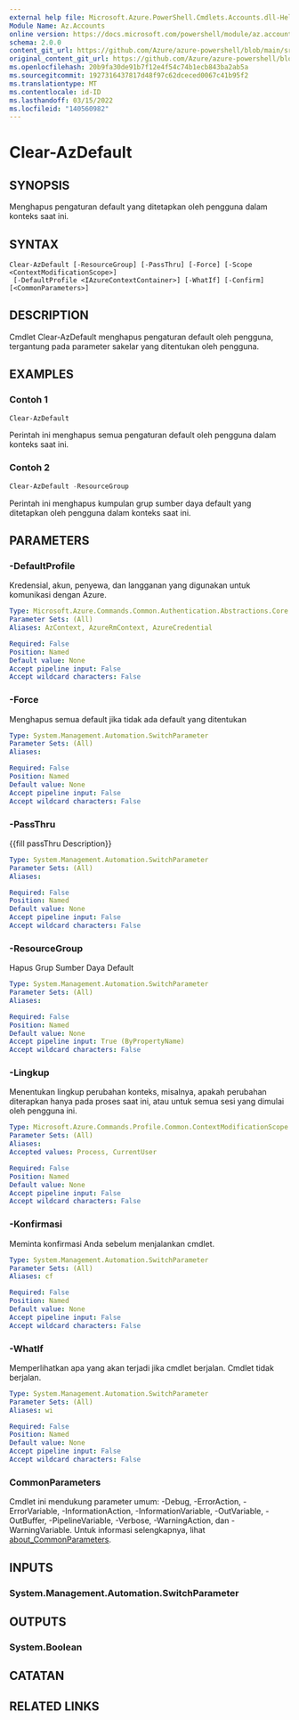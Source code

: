 ```yaml
---
external help file: Microsoft.Azure.PowerShell.Cmdlets.Accounts.dll-Help.xml
Module Name: Az.Accounts
online version: https://docs.microsoft.com/powershell/module/az.accounts/clear-azdefault
schema: 2.0.0
content_git_url: https://github.com/Azure/azure-powershell/blob/main/src/Accounts/Accounts/help/Clear-AzDefault.md
original_content_git_url: https://github.com/Azure/azure-powershell/blob/main/src/Accounts/Accounts/help/Clear-AzDefault.md
ms.openlocfilehash: 20b9fa30de91b7f12e4f54c74b1ecb843ba2ab5a
ms.sourcegitcommit: 1927316437817d48f97c62dceced0067c41b95f2
ms.translationtype: MT
ms.contentlocale: id-ID
ms.lasthandoff: 03/15/2022
ms.locfileid: "140560982"
---
```

# Clear-AzDefault

## SYNOPSIS
Menghapus pengaturan default yang ditetapkan oleh pengguna dalam konteks saat ini.

## SYNTAX

```
Clear-AzDefault [-ResourceGroup] [-PassThru] [-Force] [-Scope <ContextModificationScope>]
 [-DefaultProfile <IAzureContextContainer>] [-WhatIf] [-Confirm] [<CommonParameters>]
```

## DESCRIPTION
Cmdlet Clear-AzDefault menghapus pengaturan default oleh pengguna, tergantung pada parameter sakelar yang ditentukan oleh pengguna.

## EXAMPLES

### Contoh 1
```powershell
Clear-AzDefault
```

Perintah ini menghapus semua pengaturan default oleh pengguna dalam konteks saat ini.

### Contoh 2
```powershell
Clear-AzDefault -ResourceGroup
```

Perintah ini menghapus kumpulan grup sumber daya default yang ditetapkan oleh pengguna dalam konteks saat ini.

## PARAMETERS

### -DefaultProfile
Kredensial, akun, penyewa, dan langganan yang digunakan untuk komunikasi dengan Azure.

```yaml
Type: Microsoft.Azure.Commands.Common.Authentication.Abstractions.Core.IAzureContextContainer
Parameter Sets: (All)
Aliases: AzContext, AzureRmContext, AzureCredential

Required: False
Position: Named
Default value: None
Accept pipeline input: False
Accept wildcard characters: False
```

### -Force
Menghapus semua default jika tidak ada default yang ditentukan

```yaml
Type: System.Management.Automation.SwitchParameter
Parameter Sets: (All)
Aliases:

Required: False
Position: Named
Default value: None
Accept pipeline input: False
Accept wildcard characters: False
```

### -PassThru
{{fill passThru Description}}

```yaml
Type: System.Management.Automation.SwitchParameter
Parameter Sets: (All)
Aliases:

Required: False
Position: Named
Default value: None
Accept pipeline input: False
Accept wildcard characters: False
```

### -ResourceGroup
Hapus Grup Sumber Daya Default

```yaml
Type: System.Management.Automation.SwitchParameter
Parameter Sets: (All)
Aliases:

Required: False
Position: Named
Default value: None
Accept pipeline input: True (ByPropertyName)
Accept wildcard characters: False
```

### -Lingkup
Menentukan lingkup perubahan konteks, misalnya, apakah perubahan diterapkan hanya pada proses saat ini, atau untuk semua sesi yang dimulai oleh pengguna ini.

```yaml
Type: Microsoft.Azure.Commands.Profile.Common.ContextModificationScope
Parameter Sets: (All)
Aliases:
Accepted values: Process, CurrentUser

Required: False
Position: Named
Default value: None
Accept pipeline input: False
Accept wildcard characters: False
```

### -Konfirmasi
Meminta konfirmasi Anda sebelum menjalankan cmdlet.

```yaml
Type: System.Management.Automation.SwitchParameter
Parameter Sets: (All)
Aliases: cf

Required: False
Position: Named
Default value: None
Accept pipeline input: False
Accept wildcard characters: False
```

### -WhatIf
Memperlihatkan apa yang akan terjadi jika cmdlet berjalan.
Cmdlet tidak berjalan.

```yaml
Type: System.Management.Automation.SwitchParameter
Parameter Sets: (All)
Aliases: wi

Required: False
Position: Named
Default value: None
Accept pipeline input: False
Accept wildcard characters: False
```

### CommonParameters
Cmdlet ini mendukung parameter umum: -Debug, -ErrorAction, -ErrorVariable, -InformationAction, -InformationVariable, -OutVariable, -OutBuffer, -PipelineVariable, -Verbose, -WarningAction, dan -WarningVariable. Untuk informasi selengkapnya, lihat [about_CommonParameters](http://go.microsoft.com/fwlink/?LinkID=113216).

## INPUTS

### System.Management.Automation.SwitchParameter

## OUTPUTS

### System.Boolean

## CATATAN

## RELATED LINKS
